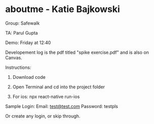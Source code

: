 # aboutme - Katie Bajkowski 

Group: Safewalk

TA: Parul Gupta

Demo: Friday at 12:40

Developement log is the pdf titled "spike exercise.pdf" and is also on Canvas.

Instructions:

1. Download code

2. Open Terminal and cd into the project folder

3. For ios: npx react-native run-ios

Sample Login:
Email: test@test.com
Password: testpls

Or create any login, or skip through.

